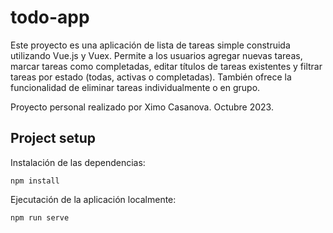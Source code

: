 # todo-app
Este proyecto es una aplicación de lista de tareas simple construida utilizando Vue.js y Vuex. Permite a los usuarios agregar nuevas tareas, marcar tareas como completadas, editar títulos de tareas existentes y filtrar tareas por estado (todas, activas o completadas). También ofrece la funcionalidad de eliminar tareas individualmente o en grupo.

Proyecto personal realizado por Ximo Casanova. Octubre 2023.

## Project setup
Instalación de las dependencias:
``` 
npm install
```

Ejecutación de la aplicación localmente:
```
npm run serve
```
